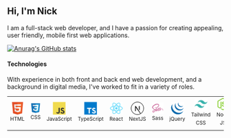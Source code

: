 ## Hi, I'm Nick 

I am a full-stack web developer, and I have a passion for creating appealing, user friendly, mobile first web applications.

[![Anurag's GitHub stats](https://github-readme-stats.vercel.app/api?username=nbur4556&show_icons=true&theme=dark)](https://github.com/anuraghazra/github-readme-stats)

#### Technologies

With experience in both front and back end web development, and a background in digital media, I've worked to fit in a variety of roles.

<table>
  <tr>
    <td>
      <div align="center"><img src="https://github.com/devicons/devicon/blob/master/icons/html5/html5-original.svg" width=30px></div>
      <div align="center"><sup>HTML</sup></div>
    </td>
    <td>
      <div align="center"><img src="https://github.com/devicons/devicon/blob/master/icons/css3/css3-original.svg" width=30px></div>
      <div align="center"><sup>CSS</sup></div>
    </td>
    <td>
      <div align="center"><img src="https://github.com/devicons/devicon/blob/master/icons/javascript/javascript-original.svg" width=30px></div>
      <div align="center"><sup>JavaScript</sup></div>
    </td>
    <td>
      <div align="center"><img src="https://github.com/devicons/devicon/blob/master/icons/typescript/typescript-original.svg" width=30px></div>
      <div align="center"><sup>TypeScript</sup></div>
    </td>
    <td>
      <div align="center"><img src="https://github.com/devicons/devicon/blob/master/icons/react/react-original.svg" width=30px></div>
      <div align="center"><sup>React</sup></div>
    </td>
    <td>
      <div align="center"><img src="https://github.com/devicons/devicon/blob/master/icons/nextjs/nextjs-line.svg" width=30px></div>
      <div align="center"><sup>NextJS</sup></div>
    </td>    
    <td>
      <div align="center"><img src="https://github.com/devicons/devicon/blob/master/icons/sass/sass-original.svg" width=30px></div>
      <div align="center"><sup>Sass</sup></div>
    </td>
    <td>
      <div align="center"><img src="https://github.com/devicons/devicon/blob/master/icons/jquery/jquery-original.svg" width=30px></div>
      <div align="center"><sup>jQuery</sup></div>
    </td>
    <td>
      <div align="center"><img src="https://github.com/devicons/devicon/blob/master/icons/tailwindcss/tailwindcss-plain.svg" width=30px></div>
      <div align="center"><sup>Tailwind CSS</sup></div>
    </td>
    <td>
      <div align="center"><img src="https://github.com/devicons/devicon/blob/master/icons/nodejs/nodejs-original.svg" width=30px></div>
      <div align="center"><sup>Node JS</sup></div>
    </td>
    <td>
      <div align="center"><img src="https://github.com/devicons/devicon/blob/master/icons/express/express-original.svg" width=30px></div>
      <div align="center"><sup>Express</sup></div>
    </td>
    <td>
      <div align="center"><img src="https://github.com/devicons/devicon/blob/master/icons/mongodb/mongodb-original.svg" width=30px></div>
      <div align="center"><sup>Mongo DB</sup></div>
    </td>
    <td>
      <div align="center"><img src="https://github.com/devicons/devicon/blob/master/icons/mysql/mysql-original.svg" width=30px></div>
      <div align="center"><sup>MySQL</sup></div>
    </td>
  </tr>
</table>

